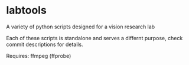 # labtools
A variety of python scripts designed for a vision research lab

Each of these scripts is standalone and serves a differnt purpose, check commit descriptions for details.

Requires: ffmpeg (ffprobe)
